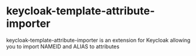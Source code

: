 # keycloak-template-attribute-importer
keycloak-template-attribute-importer is an extension for Keycloak allowing you to import NAMEID and ALIAS to attributes
